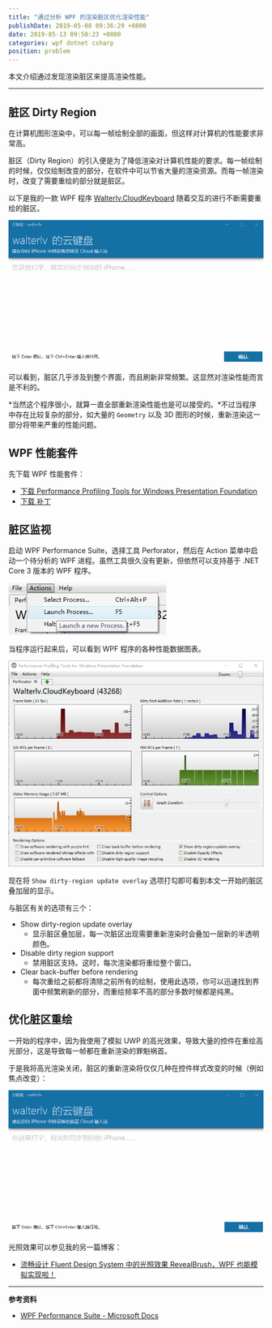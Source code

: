 ```yaml
---
title: "通过分析 WPF 的渲染脏区优化渲染性能"
publishDate: 2019-05-08 09:36:29 +0800
date: 2019-05-13 09:50:23 +0800
categories: wpf dotnet csharp
position: problem
---
```


本文介绍通过发现渲染脏区来提高渲染性能。

---

<div id="toc"></div>

## 脏区 Dirty Region

在计算机图形渲染中，可以每一帧绘制全部的画面，但这样对计算机的性能要求非常高。

脏区（Dirty Region）的引入便是为了降低渲染对计算机性能的要求。每一帧绘制的时候，仅仅绘制改变的部分，在软件中可以节省大量的渲染资源。而每一帧渲染时，改变了需要重绘的部分就是脏区。

以下是我的一款 WPF 程序 [Walterlv.CloudKeyboard](https://github.com/walterlv/Walterlv.CloudKeyboard) 随着交互的进行不断需要重绘的脏区。

![较多的脏区](/static/posts/2019-05-07-uncontrollable-dirty-region.gif)

可以看到，脏区几乎涉及到整个界面，而且刷新非常频繁。这显然对渲染性能而言是不利的。

*当然这个程序很小，就算一直全部重新渲染性能也是可以接受的。*不过当程序中存在比较复杂的部分，如大量的 `Geometry` 以及 3D 图形的时候，重新渲染这一部分将带来严重的性能问题。

## WPF 性能套件

先下载 WPF 性能套件：

- [下载 Performance Profiling Tools for Windows Presentation Foundation](https://download.microsoft.com/download/A/6/A/A6AC035D-DA3F-4F0C-ADA4-37C8E5D34E3D/setup/WinSDKPerformanceToolKit_amd64/wpt_x64.msi)
- [下载 补丁](https://download.microsoft.com/download/1/8/9/189A7832-49D8-4978-85E8-3DFFF44E6C04/WpfPerf_timezone_patch.msp)

## 脏区监视

启动 WPF Performance Suite，选择工具 Perforator，然后在 Action 菜单中启动一个待分析的 WPF 进程。虽然工具很久没有更新，但依然可以支持基于 .NET Core 3 版本的 WPF 程序。

![启动一个进程](/static/posts/2019-05-08-09-00-36.png)

当程序运行起来后，可以看到 WPF 程序的各种性能数据图表。

![WPF 性能收集工具](/static/posts/2019-05-08-08-59-08.png)

现在将 `Show dirty-region update overlay` 选项打勾即可看到本文一开始的脏区叠加层的显示。

与脏区有关的选项有三个：

- Show dirty-region update overlay
    - 显示脏区叠加层，每一次脏区出现需要重新渲染时会叠加一层新的半透明颜色。
- Disable dirty region support
    - 禁用脏区支持。这时，每次渲染都将重绘整个窗口。
- Clear back-buffer before rendering
    - 每次重绘之前都将清除之前所有的绘制，使用此选项，你可以迅速找到界面中频繁刷新的部分，而重绘频率不高的部分多数时候都是纯黑。

## 优化脏区重绘

一开始的程序中，因为我使用了模拟 UWP 的高光效果，导致大量的控件在重绘高光部分，这是导致每一帧都在重新渲染的罪魁祸首。

于是我将高光渲染关闭，脏区的重新渲染将仅仅几种在控件样式改变的时候（例如焦点改变）：

![稍微正常一点的脏区](/static/posts/2019-05-08-controllable-dirty-region.gif)

光照效果可以参见我的另一篇博客：

- [流畅设计 Fluent Design System 中的光照效果 RevealBrush，WPF 也能模拟实现啦！](/post/fluent-design-reveal-brush-in-wpf)

<!-- ## 性能优化建议

如果你希望重绘的脏区面积更少，那么建议：

1. 不要频繁修改面积太大的元素（例如像我这样调整一个大面积元素的边框颜色，这样整个大面积元素都会成为脏区）
1. 尽量将频繁修改的大面积元素拆分成多个小面积 Visual -->

---

**参考资料**

- [WPF Performance Suite - Microsoft Docs](https://docs.microsoft.com/en-us/previous-versions/aa969767(v=vs.110))
